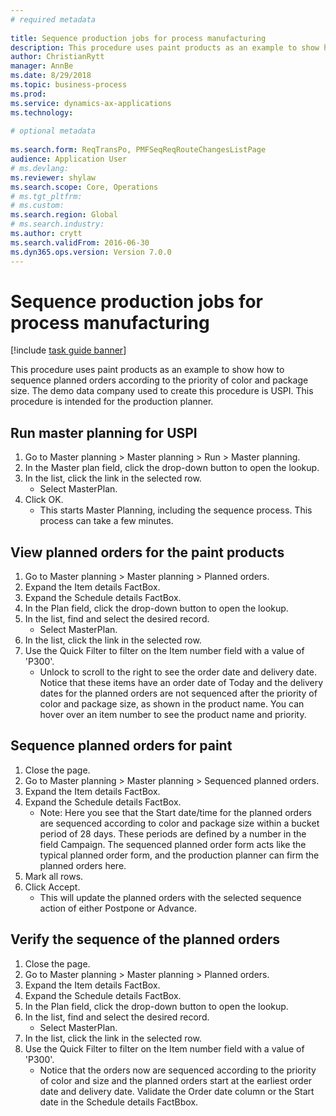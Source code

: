 ```yaml
--- 
# required metadata 
 
title: Sequence production jobs for process manufacturing
description: This procedure uses paint products as an example to show how to sequence planned orders according to the priority of color and package size. 
author: ChristianRytt
manager: AnnBe 
ms.date: 8/29/2018
ms.topic: business-process 
ms.prod:  
ms.service: dynamics-ax-applications 
ms.technology:  
 
# optional metadata 
 
ms.search.form: ReqTransPo, PMFSeqReqRouteChangesListPage   
audience: Application User 
# ms.devlang:  
ms.reviewer: shylaw
ms.search.scope: Core, Operations 
# ms.tgt_pltfrm:  
# ms.custom:  
ms.search.region: Global
# ms.search.industry: 
ms.author: crytt
ms.search.validFrom: 2016-06-30 
ms.dyn365.ops.version: Version 7.0.0 
---
```

# Sequence production jobs for process manufacturing

[!include [task guide banner](../../includes/task-guide-banner.md)]

This procedure uses paint products as an example to show how to sequence planned orders according to the priority of color and package size. The demo data company used to create this procedure is USPI. This procedure is intended for the production planner.


## Run master planning for USPI
1. Go to Master planning > Master planning > Run > Master planning.
2. In the Master plan field, click the drop-down button to open the lookup.
3. In the list, click the link in the selected row.
    * Select MasterPlan.  
4. Click OK.
    * This starts Master Planning, including the sequence process. This process can take a few minutes.  

## View planned orders for the paint products
1. Go to Master planning > Master planning > Planned orders.
2. Expand the Item details FactBox.
3. Expand the Schedule details FactBox.
4. In the Plan field, click the drop-down button to open the lookup.
5. In the list, find and select the desired record.
    * Select MasterPlan.  
6. In the list, click the link in the selected row.
7. Use the Quick Filter to filter on the Item number field with a value of 'P300'.
    * Unlock to scroll to the right to see the order date and delivery date. Notice that these items have an order date of Today and the delivery dates for the planned orders are not sequenced after the priority of color and package size, as shown in the product name. You can hover over an item number to see the product name and priority.  

## Sequence planned orders for paint
1. Close the page.
2. Go to Master planning > Master planning > Sequenced planned orders.
3. Expand the Item details FactBox.
4. Expand the Schedule details FactBox.
    * Note: Here you see that the Start date/time for the planned orders are sequenced according to color and package size within a bucket period of 28 days. These periods are defined by a number in the field Campaign. The sequenced planned order form acts like the typical planned order form, and the production planner can firm the planned orders here.  
5. Mark all rows.
6. Click Accept.
    * This will update the planned orders with the selected sequence action of either Postpone or Advance.  

## Verify the sequence of the planned orders
1. Close the page.
2. Go to Master planning > Master planning > Planned orders.
3. Expand the Item details FactBox.
4. Expand the Schedule details FactBox.
5. In the Plan field, click the drop-down button to open the lookup.
6. In the list, find and select the desired record.
    * Select MasterPlan.  
7. In the list, click the link in the selected row.
8. Use the Quick Filter to filter on the Item number field with a value of 'P300'.
    * Notice that the orders now are sequenced according to the priority of color and size and the planned orders start at the earliest order date and delivery date. Validate the Order date column or the Start date in the Schedule details FactBbox.  

